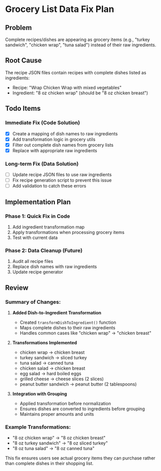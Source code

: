 # Grocery List Data Fix Plan

## Problem

Complete recipes/dishes are appearing as grocery items (e.g., "turkey sandwich", "chicken wrap", "tuna salad") instead of their raw ingredients.

## Root Cause

The recipe JSON files contain recipes with complete dishes listed as ingredients:

- Recipe: "Wrap Chicken Wrap with mixed vegetables"
- Ingredient: "8 oz chicken wrap" (should be "8 oz chicken breast")

## Todo Items

### Immediate Fix (Code Solution)

- [x] Create a mapping of dish names to raw ingredients
- [x] Add transformation logic in grocery utils
- [x] Filter out complete dish names from grocery lists
- [x] Replace with appropriate raw ingredients

### Long-term Fix (Data Solution)

- [ ] Update recipe JSON files to use raw ingredients
- [ ] Fix recipe generation script to prevent this issue
- [ ] Add validation to catch these errors

## Implementation Plan

### Phase 1: Quick Fix in Code

1. Add ingredient transformation map
2. Apply transformations when processing grocery items
3. Test with current data

### Phase 2: Data Cleanup (Future)

1. Audit all recipe files
2. Replace dish names with raw ingredients
3. Update recipe generator

## Review

### Summary of Changes:

1. **Added Dish-to-Ingredient Transformation**
   - Created `transformDishToIngredient()` function
   - Maps complete dishes to their raw ingredients
   - Handles common cases like "chicken wrap" → "chicken breast"

2. **Transformations Implemented**
   - chicken wrap → chicken breast
   - turkey sandwich → sliced turkey
   - tuna salad → canned tuna
   - chicken salad → chicken breast
   - egg salad → hard boiled eggs
   - grilled cheese → cheese slices (2 slices)
   - peanut butter sandwich → peanut butter (2 tablespoons)

3. **Integration with Grouping**
   - Applied transformation before normalization
   - Ensures dishes are converted to ingredients before grouping
   - Maintains proper amounts and units

### Example Transformations:

- "8 oz chicken wrap" → "8 oz chicken breast"
- "8 oz turkey sandwich" → "8 oz sliced turkey"
- "8 oz tuna salad" → "8 oz canned tuna"

This fix ensures users see actual grocery items they can purchase rather than complete dishes in their shopping list.
